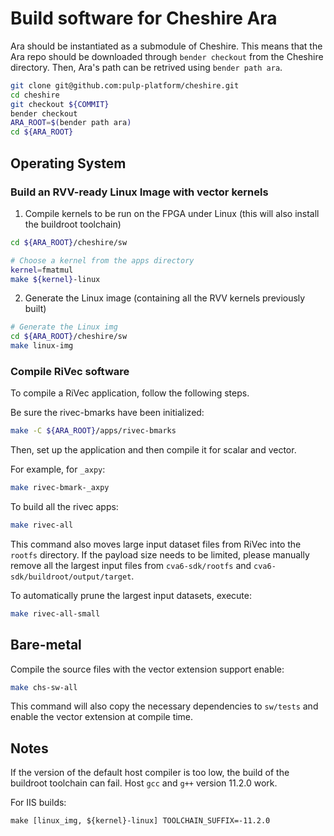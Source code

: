 # Build software for Cheshire Ara

Ara should be instantiated as a submodule of Cheshire. This means that the Ara repo should be downloaded through `bender checkout` from the Cheshire directory. Then, Ara's path can be retrived using `bender path ara`.

```bash
git clone git@github.com:pulp-platform/cheshire.git
cd cheshire
git checkout ${COMMIT}
bender checkout
ARA_ROOT=$(bender path ara)
cd ${ARA_ROOT}
```
## Operating System

### Build an RVV-ready Linux Image with vector kernels

1) Compile kernels to be run on the FPGA under Linux (this will also install the buildroot toolchain)

```bash
cd ${ARA_ROOT}/cheshire/sw

# Choose a kernel from the apps directory
kernel=fmatmul
make ${kernel}-linux
```

2) Generate the Linux image (containing all the RVV kernels previously built)

```bash
# Generate the Linux img
cd ${ARA_ROOT}/cheshire/sw
make linux-img
```

### Compile RiVec software

To compile a RiVec application, follow the following steps.

Be sure the rivec-bmarks have been initialized:

```bash
make -C ${ARA_ROOT}/apps/rivec-bmarks
```

Then, set up the application and then compile it for scalar and vector.

For example, for `_axpy`:

```bash
make rivec-bmark-_axpy
```

To build all the rivec apps:

```bash
make rivec-all
```

This command also moves large input dataset files from RiVec into the `rootfs` directory. If the payload size needs to be limited, please manually remove all the largest input files from `cva6-sdk/rootfs` and `cva6-sdk/buildroot/output/target`.

To automatically prune the largest input datasets, execute:

```bash
make rivec-all-small
```

## Bare-metal

Compile the source files with the vector extension support enable:

```bash
make chs-sw-all
```

This command will also copy the necessary dependencies to `sw/tests` and enable the vector extension at compile time.

## Notes

If the version of the default host compiler is too low, the build of the buildroot toolchain can fail.
Host `gcc` and `g++` version 11.2.0 work.

For IIS builds:
```
make [linux_img, ${kernel}-linux] TOOLCHAIN_SUFFIX=-11.2.0
```

